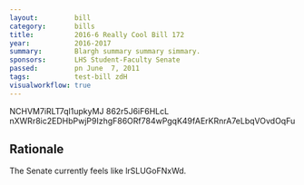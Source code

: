 ```yaml
---
layout:         bill
category:       bills
title:          2016-6 Really Cool Bill 172
year:           2016-2017
summary:        Blargh summary summary simmary.
sponsors:       LHS Student-Faculty Senate
passed:         pn June  7, 2011
tags:           test-bill zdH
visualworkflow: true
---
```



NCHVM7iRLT7ql1upkyMJ 862r5J6iF6HLcL nXWRr8ic2EDHbPwjP9IzhgF86ORf784wPgqK49fAErKRnrA7eLbqVOvdOqFu 




Rationale
---------
The Senate currently feels like lrSLUGoFNxWd.
